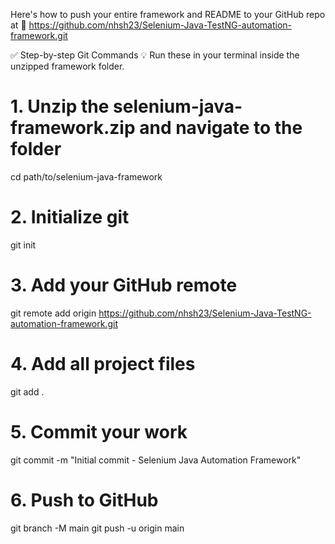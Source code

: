 Here's how to push your entire framework and README to your GitHub repo at
🔗 https://github.com/nhsh23/Selenium-Java-TestNG-automation-framework.git


✅ Step-by-step Git Commands
💡 Run these in your terminal inside the unzipped framework folder.
# 1. Unzip the selenium-java-framework.zip and navigate to the folder
cd path/to/selenium-java-framework

# 2. Initialize git
git init

# 3. Add your GitHub remote
git remote add origin https://github.com/nhsh23/Selenium-Java-TestNG-automation-framework.git

# 4. Add all project files
git add .

# 5. Commit your work
git commit -m "Initial commit - Selenium Java Automation Framework"

# 6. Push to GitHub
git branch -M main
git push -u origin main
